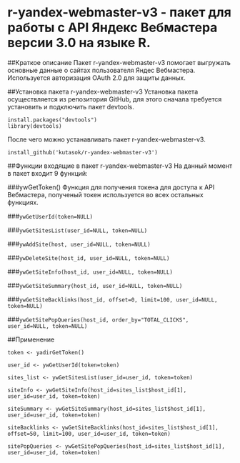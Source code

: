 # r-yandex-webmaster-v3 - пакет для работы с API Яндекс Вебмастера версии 3.0 на языке R.

##Краткое описание
Пакет r-yandex-webmaster-v3 помогает выгружать основные данные о сайтах пользователя Яндес Вебмастера.
Используется авторизация OAuth 2.0 для защиты данных.

##Установка пакета r-yandex-webmaster-v3
Установка пакета осуществляется из репозитория GitHub, для этого сначала требуется установить и подключить пакет devtools.

```
install.packages("devtools")
library(devtools)
```

После чего можно устанавливать пакет r-yandex-webmaster-v3.

`install_github('kutasok/r-yandex-webmaster-v3')`

##Функции входящие в пакет r-yandex-webmaster-v3
На данный момент в пакет входит 9 функций:

###ywGetToken()
Функция для получения токена для доступа к API Вебмастера, полученый токен используется во всех остальных функциях.

###`ywGetUserId(token=NULL)`

###`ywGetSitesList(user_id=NULL, token=NULL)`

###`ywAddSite(host, user_id=NULL, token=NULL)`

###`ywDeleteSite(host_id, user_id=NULL, token=NULL)`

###`ywGetSiteInfo(host_id, user_id=NULL, token=NULL)`

###`ywGetSiteSummary(host_id, user_id=NULL, token=NULL)`

###`ywGetSiteBacklinks(host_id, offset=0, limit=100, user_id=NULL, token=NULL)`

###`ywGetSitePopQueries(host_id, order_by="TOTAL_CLICKS", user_id=NULL, token=NULL)`


##Применение

`token <- yadirGetToken()`

`user_id <- ywGetUserId(token=token)`

`sites_list <- ywGetSitesList(user_id=user_id, token=token)`

`siteInfo <- ywGetSiteInfo(host_id=sites_list$host_id[1], user_id=user_id, token=token)`

`siteSummary <- ywGetSiteSummary(host_id=sites_list$host_id[1], user_id=user_id, token=token)`

`siteBacklinks <- ywGetSiteBacklinks(host_id=sites_list$host_id[1], offset=50, limit=100, user_id=user_id, token=token)`

`sitePopQueries <- ywGetSitePopQueries(host_id=sites_list$host_id[1], user_id=user_id, token=token)`





